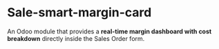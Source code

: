 # Sale-smart-margin-card
An Odoo module that provides a **real-time margin dashboard with cost breakdown** directly inside the Sales Order form.  
